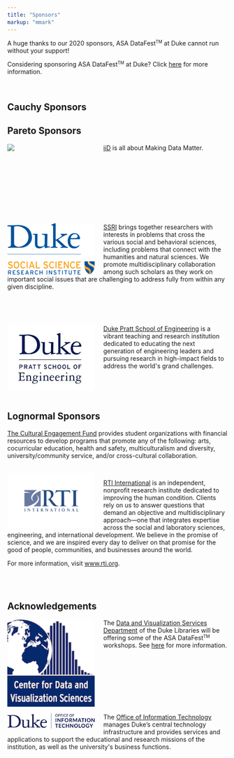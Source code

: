 ```yaml
---
title: "Sponsors"
markup: "mmark"
---
```


A huge thanks to our 2020 sponsors, ASA DataFest<small><sup>TM</sup></small> at Duke cannot run without your support!

Considering sponsoring ASA DataFest<small><sup>TM</sup></small> at Duke? Click [here](/sponsorship) for more information.

<br>

## Cauchy Sponsors


## Pareto Sponsors

<img style="width:200px;float: left;padding-right:20px" src="/logos/iid.png">

[iiD](http://bigdata.duke.edu/) is all about Making Data Matter.

<br><br><br><br><br><br><br><br>

<img style="width:200px;float: left;padding-right:20px" src="/logos/ssri.png">

[SSRI](https://ssri.duke.edu/) brings together researchers with interests in problems that cross the various social and behavioral sciences, including problems that connect with the humanities and natural sciences. We promote multidisciplinary collaboration among such scholars as they work on important social issues that are challenging to address fully from within any given discipline.

<br><br><br>

<img style="width:200px;float: left;padding-right:20px" src="/logos/pratt.png">

[Duke Pratt School of Engineering](https://pratt.duke.edu/) is a vibrant teaching and research institution dedicated to educating the next generation of engineering leaders and pursuing research in high-impact fields to address the world's grand challenges.

<br><br><br>

<!--
<img style="width:320px;float:left;padding-right:20px" src="/logos/secondorder.png">

[2nd Order Solutions](http://secondordersolutions.com) is a credit risk consultancy focused on creating value for financial services clients through ground-breaking analytic and modeling problem solving. We are committed to improving financial and risk results by partnering with clients to create winning strategies and sustainable competitive advantage.

<br><br><br>
<img style="width:320px;float: left;padding-right:20px" src="/logos/bass.jpg">

[Bass Connections](https://bassconnections.duke.edu/) bridges the classroom and the real world, giving students a chance to roll up their sleeves and tackle complex societal problems alongside faculty from across Duke. Working in interdisciplinary teams, graduate and undergraduate students collaborate with faculty on cutting-edge research that spans subjects, demographic groups and borders. Bass Connections builds on Duke’s culture of collaboration and fosters knowledge in service to society.
-->

## Lognormal Sponsors

[The Cultural Engagement Fund](https://studentaffairs.duke.edu/cma/cultural-engagement-fund) provides student
organizations with financial resources to develop
programs that promote any of the following: arts, cocurricular education, health and safety, multiculturalism
and diversity, university/community service, and/or
cross-cultural collaboration.

<br>

<img style="width:200px;float:left;padding-right:20px" src="/logos/rti_international.png">

[RTI International](www.rti.org) is an independent, nonprofit research institute dedicated to improving the human condition. Clients rely on us to answer questions that demand an objective and multidisciplinary approach—one that integrates expertise across the social and laboratory sciences, engineering, and international development. We believe in the promise of science, and we are inspired every day to deliver on that promise for the good of people, communities, and businesses around the world. 

For more information, visit www.rti.org.

<br><br>

<!--
<img style="width:320px;float:left;padding-right:20px" src="/logos/duketrinity.png">

Trinity College of Arts & Sciences awards nearly 80 percent of undergraduate degrees at Duke, and nearly 40 percent of all graduate degrees in disciplines across the arts, humanities, natural sciences and social sciences. We offer bachelor of arts and bachelor science programs; master of arts, master of fine arts and master of science programs; doctoral programs; and specialized certificate programs for both undergraduate and graduate students.

<br><br><br>

<img style="width:320px;float:left;padding-right:20px" src="/logos/jmp.png">

JMP (pronounced "jump") is a business unit of SAS that produces interactive software for desktop statistical discovery. John Sall, SAS co-founder and Executive Vice President, created this dynamic software in 1989 and remains its chief architect and leader of the JMP division. Developed with scientists and engineers in mind, JMP has grown into a family of statistical discovery tools tailored to meet specific needs and used worldwide in almost every industry. By combining interactive data analysis with visualization, JMP accelerates the path to useful insights and meaningful discoveries. Find out more at [jmp.com](http://www.jmp.com).

<br><br><br>

<img style="width:320px;float: left;padding-right:20px" src="/logos/dss.png">

[The Department of Statistical Science at Duke](http://stat.duke.edu/) is nationally ranked in the top 5 research departments and as a top 10 graduate program. The Department currently (mid-late 2015) has 18 faculty, ~45 PhD students, ~70 MS students, ~70 research-active undergraduate majors, numerous postdocs, visitors, and affiliated researchers listed under People. Recognized as the world's leading center for Bayesian statistics and its interdisciplinary applications, the Department is a Duke campus hub for statistical and computational research.

<br><br>

<img style="width:320px;float: left;padding-right:20px" src="/logos/ncstate.png">

The [Department of Statistics at NC State](https://www.stat.ncsu.edu/information/about.php) is among the nation's oldest and most prestigious, having been founded by renowned statistician Gertrude Cox in 1941. The Department provides a dynamic environment for teaching, core research, and collaborative research across disciplines, with formal programs in biostatistics, statistical genetics, and environmental, financial, and mathematical statistics. It also has emerging efforts in statistics education and statistical computing and big data.

<br><br>

<img style="width:320px;float: left;padding-right:20px" src="/logos/uncstor.png">

[The Department of Statistics and Operations Research](https://stat-or.unc.edu/) specializes in inference, decision-making, and data analysis involving complex models and systems exhibiting both deterministic and random behavior.  We focus on developing and analyzing the necessary quantitative and computational tools to enable practitioners to solve problems in statistical and probabilistic analysis, modeling, optimization, and the evaluation of system performance.

<br><br><br><br>
<img style="width:320px;float: left;padding-right:20px" src="/logos/wake.jpeg">

The [Department of Mathematics and Statistics](http://college.wfu.edu/math/) at Wake Forest supports programs in mathematics, statistics, and applied mathematics, along with interdisciplinary majors.  The statistics program focuses on developing students with a strong core in the mathematical foundations of statistics, engaging students in applied, interdisciplinary projects using statistical computing, and offering mentored undergraduate and master's level research experiences.

<br><br><br><br><br><br>

<img style="width:320px;float:left;padding-right:20px" src="/logos/memp.png">

With a core management curriculum and a wide variety of technical electives, [Duke's Master of Engineering Management (MEM) Program](http://memp.pratt.duke.edu/) offers early-career engineers a tech-savvy alternative to an MBA. Offered by the Pratt School of Engineering with the support of Duke’s Fuqua School of Business and the Duke School of Law, the MEM program prepares engineering and science graduates to become future industry leaders.

<br><br><br><br>
-->
<!--
## Weibull Sponsors

<img style="width:320px;float: left;padding-right:20px" src="/logos/rstudio.png">

The technology to amass data exceeds our abilities to make use of it. People all over the world are turning to R, an open source statistical language, to make sense of data. Inspired by the innovations of R users in science, education, and industry, [RStudio](https://www.rstudio.com/) develops free and open tools for R and enterprise-ready professional products for teams to scale and share work. Our goal is to empower users to be productive with R.

<br><br>
-->
## Acknowledgements
<!--
<img style="width:320px;float: left;padding-right:20px" src="/logos/moonlight.jpeg">

[Moonlight Developments](https://www.moonlightdevelopments.com/) is a web development company located in the beautiful and rapidly developing region of Northwest Arkansas.  The objective of the company is to utilize experiences and various development platforms to deliver a well-informed and comprehensive content experience to our customers and to the end user.



<br><br><br>
-->
<img style="width:200px;float: left;padding-right:20px" src="/logos/cdvs.png">

The [Data and Visualization Services Department](https://library.duke.edu/data/data-visualization) of the Duke Libraries will be offering some of the ASA DataFest<small><sup>TM</sup></small> workshops. See [here](/workshops) for more information.

<br><br><br><br><br><br><br>

<img style="width:200px;float: left;padding-right:20px" src="/logos/duke-oit.png">

The [Office of Information Technology](https://oit.duke.edu/) manages Duke’s central technology infrastructure and provides services and applications to support the educational and research missions of the institution, as well as the university's business functions. 

<br><br>


<!--
<img style="width:320px;float: left;padding-right:20px" src="/logos/asa.png">

The [American Statistical Association](http://amstat.org/) is a proud sponsor of ASA DataFest<small><sup>TM</sup></small> at Duke.

<br><br>
-->